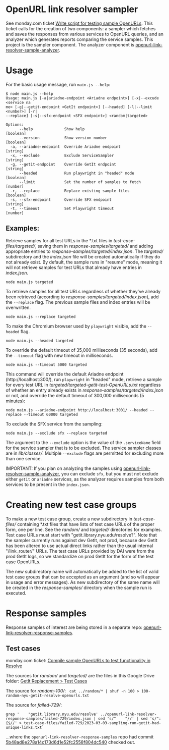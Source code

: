 # OpenURL link resolver sampler

See monday.com ticket [Write script for testing sample OpenURLs](https://nyu-lib.monday.com/boards/765008773/pulses/3386819884).
This ticket calls for the creation of two components: a sampler which fetches and saves
the responses from various services to OpenURL queries, and an analyzer which generates
reports comparing the service samples. This project is the sampler component.
The analyzer component is
[openurl\-link\-resolver\-sample\-analyzer](https://github.com/NYULibraries/openurl-link-resolver-sample-analyzer).

# Usage

For the basic usage message, run `main.js --help`:

```shell
$ node main.js --help
Usage: main.js [-a|ariadne-endpoint <Ariadne endpoint>] [-x|--excude <service na
me> [-g|--getit-endpoint <GetIt endpoint>] [--headed] [-l|--limit <number>] [-r|
--replace] [-s|--sfx-endpoint <SFX endpoint>] <random|targeted>

Options:
      --help              Show help                                    [boolean]
      --version           Show version number                          [boolean]
  -a, --ariadne-endpoint  Override Ariadne endpoint                     [string]
  -x, --exclude           Exclude ServiceSampler                        [string]
  -g, --getit-endpoint    Override GetIt endpoint                       [string]
      --headed            Run playwright in "headed" mode              [boolean]
      --limit             Set the number of samples to fetch            [number]
  -r, --replace           Replace existing sample files                [boolean]
  -s, --sfx-endpoint      Override SFX endpoint                         [string]
  -t, --timeout           Set Playwright timeout                        [number]
```

## Examples:

Retrieve samples for all test URLs in the *.txt files in _test-case-files/targeted/_,
saving them in _response-samples/targeted/_ and adding appropriate entries to
_response-samples/targeted/index.json_.  The _targeted/_ subdirectory and the _index.json_
file will be created automatically if they do not already exist.
By default, the sample runs in "resume" mode, meaning it will not retrieve samples
for test URLs that already have entries in _index.json_.

```shell
node main.js targeted
```

To retrieve samples for all test URLs regardless of whether they've already been
retrieved (according to _response-samples/targeted/index.json_), add the `--replace`
flag.  The previous sample files and index entries will be overwritten.

```shell
node main.js --replace targeted
```

To make the Chromium browser used by `playwright` visible, add the `--headed` flag.

```shell
node main.js --headed targeted
```

To override the default timeout of 35,000 milliseconds (35 seconds), add the `--timeout`
flag with new timeout in milliseconds.

```shell
node main.js --timeout 5000 targeted
```

This command will override the default Ariadne endpoint (http://localhost:300/), run `playwright`
in "headed" mode, retrieve a sample for every test URL in _targeted/targeted-getit-test-OpenURLs.txt_
regardless of whether an entry already exists in _response-samples/targeted/index.json_ or not,
and override the default timeout of 300,000 milliseconds (5 minutes):

```shell
node main.js --ariadne-endpoint http://localhost:3001/ --headed --replace --timeout 60000 targeted
```

To exclude the SFX service from the sampling:

```shell
node main.js --exclude sfx --replace targeted
```

The argument to the `--exclude` option is the value of the `.serviceName` field for the service sampler
that is to be excluded.  The service sampler classes are in _lib/classes/_.
Multiple `--exclude` flags are permitted for excluding more than one service.

IMPORTANT: If you plan on analyzing the samples using [openurl\-link\-resolver\-sample\-analyzer](https://github.com/NYULibraries/openurl-link-resolver-sample-analyzer),
you can exclude `sfx`, but you must not exclude either `getit` or `ariadne` services,
as the analyzer requires samples from both services to be present in the `index.json`.

# Creating new test case groups

To make a new test case group, create a new subdirectory in _test-case-files/_
containing *.txt files that have lists of test case URLs of the proper form, one per line.
See the _random/_ and _targeted/_ directories for examples.
Test case URLs must start with "getit.library.nyu.edu/resolve?".  Note that the sampler
currently runs against dev GetIt, not prod, because dev GetIt has been altered
to use actual direct links rather than the usual internal "/link_router/" URLs.
The test case URLs provided by DAI were from the prod GetIt logs, so we standardize
on prod GetIt for the form of the test case OpenURLs. 

The new subdirectory name will automatically be added to the list of valid test
case groups that can be accepted as an argument (and so will appear in usage and
error messages).  As new subdirectory of the same name will be created in the _response-samples/_
directory when the sample run is executed.

# Response samples

Response samples of interest are being stored in a separate repo: [openurl\-link\-resolver\-response\-samples](https://github.com/NYULibraries/openurl-link-resolver-response-samples).

## Test cases

monday.com ticket: [Compile sample OpenURLs to test functionality in Resolve](https://nyu-lib.monday.com/boards/765008773/pulses/3386767625)

The sources for _random/_ and _targeted/_ are the files in this
Google Drive folder: [GetIt Replacement > Test Cases](https://drive.google.com/drive/folders/14HRMxGBCGT7k6xLy8YgFmo7f4CvUNshR)

The source for _random-100/_: ` cat ../random/* | shuf -n 100 > 100-random-nyu-getit-resolve-openurls.txt`

The source for _failed-729/_:

```shell
grep '    "getit.library.nyu.edu/resolve' ../openurl-link-resolver-response-samples/failed-729/index.json | sed 's/^    "//' | sed 's/": {$//' > test-case-files/failed-729/2023-03-03-sampling-run-getit-had-unique-links.txt`
```

...where the `openurl-link-resolver-response-samples` repo had commit
[5b48ad8e278a14c173d6d1e52fc2558f804dc540](https://github.com/NYULibraries/openurl-link-resolver-response-samples/commit/5b48ad8e278a14c173d6d1e52fc2558f804dc540)
checked out.

